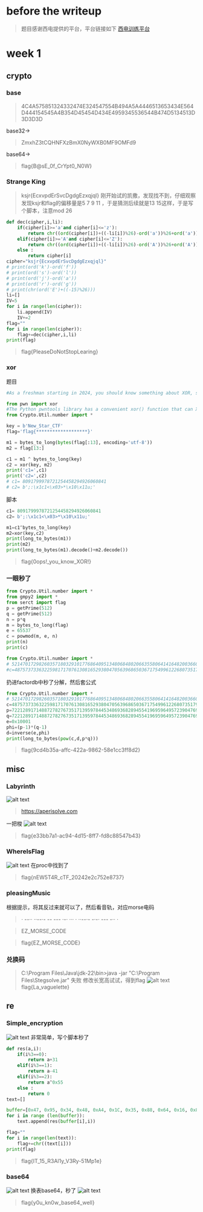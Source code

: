 # before the writeup
> 题目感谢西电提供的平台，平台链接如下
[西电训练平台](https://ctf.xidian.edu.cn)
# week 1
## crypto
### base
> 4C4A575851324332474E324547554B494A5A4446513653434E564D444154545A4B354D45454D434E4959345536544B474D5134513D3D3D3D

base32->
> ZmxhZ3tCQHNFXzBmX0NyWXB0MF9OMFd9

base64->
> flag{B@sE_0f_CrYpt0_N0W}
### Strange King
>ksjr{EcxvpdErSvcDgdgEzxqjql}
刚开始试的凯撒，发现找不到，仔细观察发现ksjr和flag的偏移量是5 7 9 11 ，于是猜测后续就是13 15这样，于是写个脚本，注意mod 26
```python
def dec(cipher,i,li):
    if(cipher[i]>='a'and cipher[i]<='z'):
        return chr((ord(cipher[i])+((-li[i])%26)-ord('a'))%26+ord('a'))
    elif(cipher[i]>='A'and cipher[i]<='Z'):
        return chr((ord(cipher[i])+((-li[i])%26)-ord('A'))%26+ord('A'))
    else :
        return cipher[i]
cipher="ksjr{EcxvpdErSvcDgdgEzxqjql}"
# print(ord('k')-ord('f'))
# print(ord('s')-ord('l'))
# print(ord('j')-ord('a'))
# print(ord('r')-ord('g'))
# print(chr(ord('E')+((-15)%26)))
li=[]
IV=5
for i in range(len(cipher)):
    li.append(IV)
    IV+=2
flag=""
for i in range(len(cipher)):
    flag+=dec(cipher,i,li)
print(flag)
```
> flag{PleaseDoNotStopLearing}

### xor
题目
```python
#As a freshman starting in 2024, you should know something about XOR, so this task is for you to sign in.

from pwn import xor
#The Python pwntools library has a convenient xor() function that can XOR together data of different types and lengths
from Crypto.Util.number import *

key = b'New_Star_CTF'
flag='flag{*******************}'

m1 = bytes_to_long(bytes(flag[:13], encoding='utf-8'))
m2 = flag[13:]

c1 = m1 ^ bytes_to_long(key)
c2 = xor(key, m2)
print('c1=',c1)
print('c2=',c2)
# c1= 8091799978721254458294926060841
# c2= b';:\x1c1<\x03>*\x10\x11u;'
```
脚本
```python
c1= 8091799978721254458294926060841
c2= b';:\x1c1<\x03>*\x10\x11u;'

m1=c1^bytes_to_long(key)
m2=xor(key,c2)
print(long_to_bytes(m1))
print(m2)
print(long_to_bytes(m1).decode()+m2.decode())
```
> flag{0ops!_you_know_XOR!}

### 一眼秒了
```python
from Crypto.Util.number import *
from gmpy2 import *
from serct import flag
p = getPrime(512)
q = getPrime(512)
n = p*q
m = bytes_to_long(flag)
e = 65537
c = powmod(m, e, n)
print(n)
print(c)

from Crypto.Util.number import *
# 52147017298260357180329101776864095134806848020663558064141648200366079331962132411967917697877875277103045755972006084078559453777291403087575061382674872573336431876500128247133861957730154418461680506403680189755399752882558438393107151815794295272358955300914752523377417192504702798450787430403387076153
#c=48757373363225981717076130816529380470563968650367175499612268073517990636849798038662283440350470812898424299904371831068541394247432423751879457624606194334196130444478878533092854342610288522236409554286954091860638388043037601371807379269588474814290382239910358697485110591812060488786552463208464541069
```
扔进factordb中秒了分解，然后套公式
```python
from Crypto.Util.number import *
# 52147017298260357180329101776864095134806848020663558064141648200366079331962132411967917697877875277103045755972006084078559453777291403087575061382674872573336431876500128247133861957730154418461680506403680189755399752882558438393107151815794295272358955300914752523377417192504702798450787430403387076153
c=48757373363225981717076130816529380470563968650367175499612268073517990636849798038662283440350470812898424299904371831068541394247432423751879457624606194334196130444478878533092854342610288522236409554286954091860638388043037601371807379269588474814290382239910358697485110591812060488786552463208464541069
p=7221289171488727827673517139597844534869368289455419695964957239047692699919030405800116133805855968123601433247022090070114331842771417566928809956044421
q=7221289171488727827673517139597844534869368289455419695964957239047692699919030405800116133805855968123601433247022090070114331842771417566928809956045093
e=0x10001
phi=(p-1)*(q-1)
d=inverse(e,phi)
print(long_to_bytes(pow(c,d,p*q)))
```
> flag{9cd4b35a-affc-422a-9862-58e1cc3ff8d2}

## misc
### Labyrinth
![alt text](pic/yugamu.png)
> https://aperisolve.com


一把梭
![alt text](pic/image1.png)
> flag{e33bb7a1-ac94-4d15-8ff7-fd8c88547b43}
### WhereIsFlag
![alt text](pic/image.png)
在proc中找到了
> flag{nEW5T4R_cTF_20242e2c752e8737}

### pleasingMusic
根据提示，将其反过来就可以了，然后看音轨，对应morse电码
> · --·· ··--·- -- --- ·-· ··· · ··--·- -·-· --- -·· ·
 
> EZ_MORSE_CODE

> flag{EZ_MORSE_CODE}
### 兑换码
> C:\Program Files\Java\jdk-22\bin>java -jar "C:\Program Files\Stegsolve.jar"
失败
修改长宽高试试，得到flag
![alt text](pic/solve.png)
> flag{La_vaguelette}

## re
### Simple_encryption
![alt text](pic/image2.png)
非常简单，写个脚本秒了
```python
def res(a,i):
    if(i%3==0):
        return a+31
    elif(i%3==1):
        return a-41
    elif(i%3==2):
        return a^0x55
    else :
        return 0
text=[]

buffer=[0x47, 0x95, 0x34, 0x48, 0xA4, 0x1C, 0x35, 0x88, 0x64, 0x16, 0x88, 0x07, 0x14, 0x6A, 0x39, 0x12, 0xA2, 0x0A, 0x37, 0x5C, 0x07, 0x5A, 0x56, 0x60, 0x12, 0x76, 0x25, 0x12, 0x8E, 0x28]
for i in range (len(buffer)):
    text.append(res(buffer[i],i))

flag=""
for i in range(len(text)):
    flag+=chr((text[i]))
print(flag)
```
> flag{IT_15_R3Al1y_V3Ry-51Mp1e}
### base64
![alt text](pic/image3.png)
换表base64，秒了
![alt text](pic/image4.png)
> flag{y0u_kn0w_base64_well}

### 